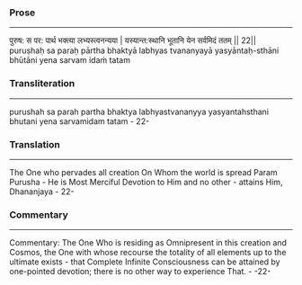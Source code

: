### Prose 
 --- 
पुरुष: स पर: पार्थ भक्त्या लभ्यस्त्वनन्यया |
यस्यान्त:स्थानि भूतानि येन सर्वमिदं ततम् || 22||
puruṣhaḥ sa paraḥ pārtha bhaktyā labhyas tvananyayā
yasyāntaḥ-sthāni bhūtāni yena sarvam idaṁ tatam

### Transliteration 
 --- 
purushah sa parah partha bhaktya labhyastvananyya yasyantahsthani bhutani yena sarvamidam tatam - 22-

### Translation 
 --- 
The One who pervades all creation On Whom the world is spread Param Purusha - He is Most Merciful Devotion to Him and no other - attains Him, Dhananjaya - 22-

### Commentary 
 --- 
Commentary: The One Who is residing as Omnipresent in this creation and Cosmos, the One with whose recourse the totality of all elements up to the ultimate exists - that Complete Infinite Consciousness can be attained by one-pointed devotion; there is no other way to experience That. - -22-